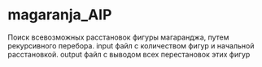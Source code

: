 # magaranja_AIP
Поиск всевозможных расстaновок фигуры магаранджа, путем рекурсивного перебора.
input файл с количеством фигур и начальной расстaновкой.
output файл с выводом всех перестановок этих фигур
